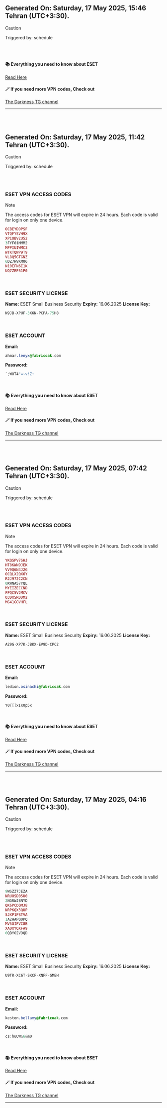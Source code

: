 ## Generated On: Saturday, 17 May 2025, 15:46 Tehran (UTC+3:30).

> [!CAUTION]
> Triggered by: schedule

<br><br>

#### 📚 Everything you need to know about ESET

[Read Here](https://t.me/F_NiREvil/2113)

#### 🪄 If you need more VPN codes, Check out

[The Darkness TG channel](https://t.me/Eset_key_trial)

---

<br><br>

## Generated On: Saturday, 17 May 2025, 11:42 Tehran (UTC+3:30).

> [!CAUTION]
> Triggered by: schedule

<br><br>

### ESET VPN ACCESS CODES

> [!NOTE]
> The access codes for ESET VPN will expire in 24 hours.
> Each code is valid for login on only one device.

```ruby
OCBEYDOPSF
VTQFYSVH9X
XP1OBV2U52
3FYF01MMM2
MPPIUIWMC3
WTKTQWP9T9
VL8Q5GTGNZ
6DZ7HVKM06
N10EFN6I1K
UQ7ZEP51P0
```

<br>

### ESET SECURITY LICENSE

**Name:** ESET Small Business Security
**Expiry:** 16.06.2025
**License Key:**

```POV-Ray SDL
N9JB-XPUF-3X6N-PCPA-75H8
```

<br>

### ESET ACCOUNT

**Email:**

```CSS
ahmar.lenyx@fabricoak.com
```

**Password:**

```POV-Ray SDL
`;WOT4"=~v!Z+
```

<br>

#### 📚 Everything you need to know about ESET

[Read Here](https://t.me/F_NiREvil/2113)

#### 🪄 If you need more VPN codes, Check out

[The Darkness TG channel](https://t.me/Eset_key_trial)

---

<br><br>

## Generated On: Saturday, 17 May 2025, 07:42 Tehran (UTC+3:30).

> [!CAUTION]
> Triggered by: schedule

<br><br>

### ESET VPN ACCESS CODES

> [!NOTE]
> The access codes for ESET VPN will expire in 24 hours.
> Each code is valid for login on only one device.

```ruby
YKQSPV7SHJ
HT8KWN9JEK
VV9Q6N4J2G
OCQLX2QX6Y
R2J972C2CN
0KWNA57YQL
MYEIZECCND
FPQC5V2MCV
O3DXSRDDM2
MG41GOVHFL
```

<br>

### ESET SECURITY LICENSE

**Name:** ESET Small Business Security
**Expiry:** 16.06.2025
**License Key:**

```POV-Ray SDL
A29G-XP7K-JBKX-EV9D-CPC2
```

<br>

### ESET ACCOUNT

**Email:**

```CSS
ledion.osinachi@fabricoak.com
```

**Password:**

```POV-Ray SDL
Y0{[]xIK0p5x
```

<br>

#### 📚 Everything you need to know about ESET

[Read Here](https://t.me/F_NiREvil/2113)

#### 🪄 If you need more VPN codes, Check out

[The Darkness TG channel](https://t.me/Eset_key_trial)

---

<br><br>

## Generated On: Saturday, 17 May 2025, 04:16 Tehran (UTC+3:30).

> [!CAUTION]
> Triggered by: schedule

<br><br>

### ESET VPN ACCESS CODES

> [!NOTE]
> The access codes for ESET VPN will expire in 24 hours.
> Each code is valid for login on only one device.

```ruby
9WSZZ7JEZA
NRUOSD05U0
2NGRWJBNYD
QK6PCDQMJ8
NRPKQX3QUP
SJXP1PSTVA
1A2HAPQ0PQ
MV5GIPVC8B
XAOXYOXFA9
0QBYO2V9QD
```

<br>

### ESET SECURITY LICENSE

**Name:** ESET Small Business Security
**Expiry:** 16.06.2025
**License Key:**

```POV-Ray SDL
U9TR-XC6T-SKCF-XNFF-GMEH
```

<br>

### ESET ACCOUNT

**Email:**

```CSS
keston.bellamy@fabricoak.com
```

**Password:**

```POV-Ray SDL
cs:huUW&6&m0
```

<br>

#### 📚 Everything you need to know about ESET

[Read Here](https://t.me/F_NiREvil/2113)

#### 🪄 If you need more VPN codes, Check out

[The Darkness TG channel](https://t.me/Eset_key_trial)

---

<br><br>

